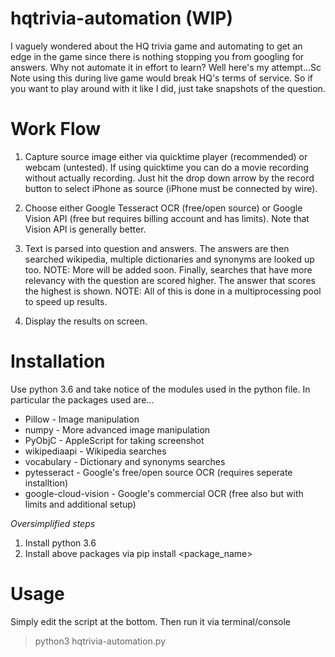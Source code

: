 # hqtrivia-automation (WIP)
I vaguely wondered about the HQ trivia game and automating to get an edge in the game since there is nothing stopping you from googling for answers. Why not automate it in effort to learn? Well here's my attempt...Sc
Note using this during live game would break HQ's terms of service. So if you want to play around with it like I did, just take snapshots of the question.

# Work Flow
1. Capture source image either via quicktime player (recommended) or webcam (untested). If using quicktime you can do a movie recording without actually recording. Just hit the drop down arrow by the record button to select iPhone as source (iPhone must be connected by wire).

2. Choose either Google Tesseract OCR (free/open source) or Google Vision API (free but requires billing account and has limits). Note that Vision API is generally better.

3. Text is parsed into question and answers. The answers are then searched wikipedia, multiple dictionaries and synonyms are looked up too. NOTE: More will be added soon. Finally, searches that have more relevancy with the question are scored higher. The answer that scores the highest is shown. NOTE: All of this is done in a multiprocessing pool to speed up results.

4. Display the results on screen.

# Installation
Use python 3.6 and take notice of the modules used in the python file. In particular the packages used are...

* Pillow - Image manipulation
* numpy - More advanced image manipulation
* PyObjC - AppleScript for taking screenshot
* wikipediaapi - Wikipedia searches
* vocabulary - Dictionary and synonyms searches
* pytesseract - Google's free/open source OCR (requires seperate installtion)
* google-cloud-vision - Google's commercial OCR (free also but with limits and additional setup)

*Oversimplified steps*
1. Install python 3.6
2. Install above packages via pip install <package_name>

# Usage
Simply edit the script at the bottom. Then run it via terminal/console

> python3 hqtrivia-automation.py 
